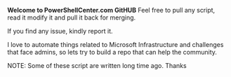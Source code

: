 **Welcome to PowerShellCenter.com GitHUB**
Feel free to pull any script, read it modify it and pull it back for merging.

If you find any issue, kindly report it.

I love to automate things related to Microsoft Infrastructure and challenges that face admins,
so lets try to build a repo that can help the community.

NOTE: Some of these script are written long time ago.
Thanks
